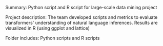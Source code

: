 Summary: Python script and R script for large-scale data mining project 

Project description: The team developed scripts and metrics to evaluate transformers' understanding of natural language inferences. Results are visualized in R (using ggplot and lattice)

Folder includes: Python scripts and R scripts
